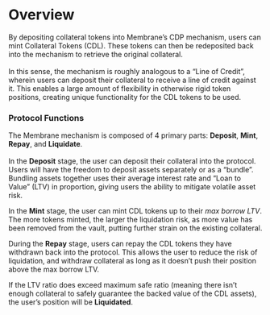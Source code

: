 # Overview

By depositing collateral tokens into Membrane’s CDP mechanism, users can mint Collateral Tokens (CDL). These tokens can then be redeposited back into the mechanism to retrieve the original collateral. \
\
In this sense, the mechanism is roughly analogous to a “Line of Credit”, wherein users can deposit their collateral to receive a line of credit against it. This enables a large amount of flexibility in otherwise rigid token positions, creating unique functionality for the CDL tokens to be used.

### Protocol Functions

The Membrane mechanism is composed of 4 primary parts: **Deposit**, **Mint**, **Repay**, and **Liquidate**.\
\
In the **Deposit** stage, the user can deposit their collateral into the protocol. Users will have the freedom to deposit assets separately or as a “bundle”. Bundling assets together uses their average interest rate and “Loan to Value” (LTV) in proportion, giving users the ability to mitigate volatile asset risk.

In the **Mint** stage, the user can mint CDL tokens up to their _max borrow LTV_. The more tokens minted, the larger the liquidation risk, as more value has been removed from the vault, putting further strain on the existing collateral.

During the **Repay** stage, users can repay the CDL tokens they have withdrawn back into the protocol. This allows the user to reduce the risk of liquidation, and withdraw collateral as long as it doesn’t push their position above the max borrow LTV.

If the LTV ratio does exceed maximum safe ratio (meaning there isn’t enough collateral to safely guarantee the backed value of the CDL assets), the user’s position will be **Liquidated**.
